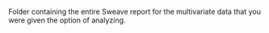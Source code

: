 Folder containing the entire Sweave report for the multivariate data that you were given the option of analyzing.